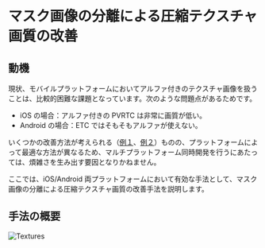 マスク画像の分離による圧縮テクスチャ画質の改善
==============================================

動機
----

現状、モバイルプラットフォームにおいてアルファ付きのテクスチャ画像を扱うことは、比較的困難な課題となっています。次のような問題点があるためです。

- iOS の場合：アルファ付きの PVRTC は非常に画質が低い。
- Android の場合：ETC ではそもそもアルファが使えない。

いくつかの改善方法が考えられる（[例１](https://github.com/keijiro/unity-dither4444)、[例２](https://github.com/keijiro/unity-pvr-cleaner)）ものの、プラットフォームによって最適な方法が異なるため、マルチプラットフォーム同時開発を行うにあたっては、煩雑さを生み出す要因となりかねません。

ここでは、iOS/Android 両プラットフォームにおいて有効な手法として、マスク画像の分離による圧縮テクスチャ画質の改善手法を説明します。

手法の概要
----------

![Textures](https://github.com/keijiro/unity-alphamask/raw/gh-pages/Textures.png)
